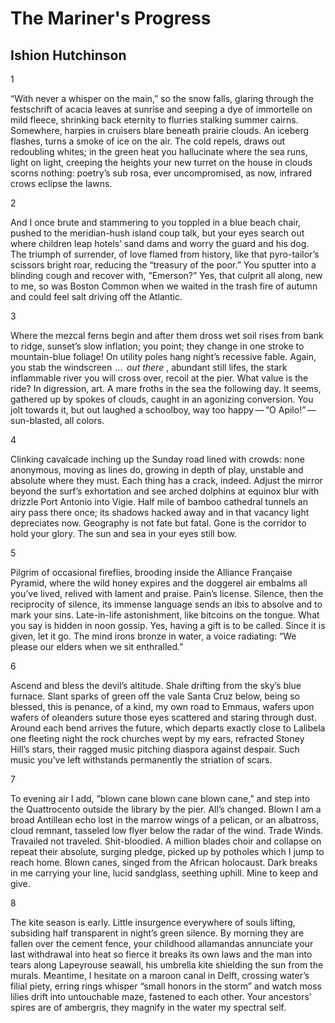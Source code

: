 # The Mariner's Progress
## Ishion Hutchinson
1

“With never a whisper on the main,” so the snow falls,
glaring through the festschrift of acacia leaves
at sunrise and seeping a dye of immortelle
on mild fleece, shrinking back eternity
to flurries stalking summer cairns.
Somewhere, harpies in cruisers blare
beneath prairie clouds. An iceberg flashes, turns
a smoke of ice on the air.
The cold repels, draws out redoubling whites;
in the green heat you hallucinate where the sea runs,
light on light, creeping the heights
your new turret on the house in clouds scorns
nothing: poetry’s sub rosa, ever uncompromised,
as now, infrared crows eclipse the lawns.


2

And I once brute and stammering to
you toppled in a blue beach chair,
pushed to the meridian-hush island coup
talk, but your eyes search out where
children leap hotels’ sand dams and worry
the guard and his dog. The triumph of
surrender, of love flamed from history,
like that pyro-tailor’s scissors bright roar,
reducing the “treasury of the poor.”
You sputter into a blinding cough
and recover with, “Emerson?” Yes, that culprit
all along, new to me, so was Boston
Common when we waited in the trash fire of autumn
and could feel salt driving off the Atlantic.


3

Where the mezcal ferns begin and after them
dross wet soil rises from bank to ridge,
sunset’s slow inflation; you point; they change
in one stroke to mountain-blue foliage!
On utility poles hang night’s recessive fable.
Again, you stab the windscreen    ...   _out there_ ,
abundant still lifes, the stark inflammable
river you will cross over, recoil at the pier.
What value is the ride? In digression,
art. A mare froths in the sea the following day.
It seems, gathered up by spokes of clouds,
caught in an agonizing conversion.
You jolt towards it, but out laughed a schoolboy, way
too happy — “O Apilo!” — sun-blasted, all colors.


4

Clinking cavalcade inching up the Sunday
road lined with crowds: none anonymous,
moving as lines do, growing in depth of play,
unstable and absolute where they must.
Each thing has a crack, indeed. Adjust the mirror
beyond the surf’s exhortation and see
arched dolphins at equinox blur
with drizzle Port Antonio into Vigie.
Half mile of bamboo cathedral
tunnels an airy pass there once; its shadows hacked away
and in that vacancy light depreciates now.
Geography is not fate but fatal.
Gone is the corridor to hold your glory.
The sun and sea in your eyes still bow.


5

Pilgrim of occasional fireflies,
brooding inside the Alliance Française Pyramid,
where the wild honey expires
and the doggerel air embalms all you’ve lived,
relived with lament and praise. Pain’s license.
Silence, then the reciprocity of silence, its
immense language sends an ibis
to absolve and to mark your sins.
Late-in-life astonishment, like bitcoins
on the tongue. What you say is hidden
in noon gossip. Yes, having a gift is to be called.
Since it is given, let it go. The mind irons
bronze in water, a voice radiating:
“We please our elders when we sit enthralled.”


6

Ascend and bless the devil’s altitude.
Shale drifting from the sky’s blue furnace.
Slant sparks of green off the vale Santa Cruz
below, being so blessed, this is penance,
of a kind, my own road to Emmaus,
wafers upon wafers of oleanders suture
those eyes scattered and staring through dust.
Around each bend arrives the future,
which departs exactly close to Lalibela
one fleeting night the rock churches wept
by my ears, refracted Stoney Hill’s stars,
their ragged music pitching diaspora
against despair. Such music you’ve left
withstands permanently the striation of scars.


7

To evening air I add, “blown cane blown cane
blown cane,” and step into the Quattrocento
outside the library by the pier. All’s changed.
Blown I am a broad Antillean echo
lost in the marrow wings of a pelican,
or an albatross, cloud remnant, tasseled
low flyer below the radar of the wind.
Trade Winds. Travailed not traveled. Shit-bloodied.
A million blades choir and collapse
on repeat their absolute, surging pledge,
picked up by potholes which I jump to reach
home. Blown canes, singed from the African holocaust.
Dark breaks in me carrying your line, lucid
sandglass, seething uphill. Mine to keep and give.


8

The kite season is early. Little insurgence
everywhere of souls lifting, subsiding
half transparent in night’s green silence.
By morning they are fallen over the cement fence,
your childhood allamandas annunciate your last withdrawal
into heat so fierce it breaks its own laws
and the man into tears along Lapeyrouse seawall,
his umbrella kite shielding the sun from the murals.
Meantime, I hesitate on a maroon canal in Delft,
crossing water’s filial piety, erring rings whisper
“small honors in the storm” and watch moss lilies
drift into untouchable maze, fastened to each other.
Your ancestors’ spires are of ambergris,
they magnify in the water my spectral self.